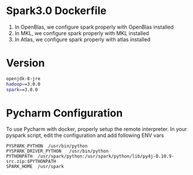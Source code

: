 # Spark3.0 Dockerfile

1. In OpenBlas, we configure spark properly with OpenBlas installed
2. In MKL, we configure spark properly with MKL installed
3. In Atlas, we configure spark properly with atlas installed

# Version

```bash
openjdk-8-jre
hadoop==3.0.0
spark==3.0.0
```

# Pycharm Configuration

To use Pycharm with docker, properly setup the remote interpreter. In your pyspark script, edit the configuration and
add following ENV vars

```
PYSPARK_PYTHON	/usr/bin/python
PYSPARK_DRIVER_PYTHON	/usr/bin/python
PYTHONPATH	/usr/spark/python:/usr/spark/python/lib/py4j-0.10.9-src.zip:$PYTHONPATH
SPARK_HOME	/usr/spark
```
